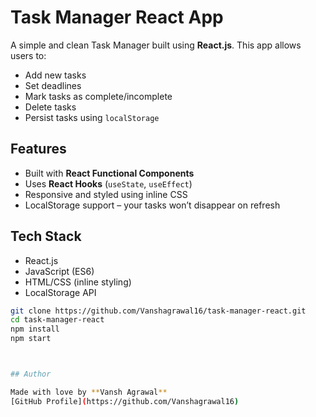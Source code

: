 #  Task Manager React App

A simple and clean Task Manager built using **React.js**. This app allows users to:

-  Add new tasks
- Set deadlines
- Mark tasks as complete/incomplete
- Delete tasks
- Persist tasks using `localStorage`

##  Features

- Built with **React Functional Components**
- Uses **React Hooks** (`useState`, `useEffect`)
- Responsive and styled using inline CSS
- LocalStorage support – your tasks won’t disappear on refresh

##  Tech Stack

- React.js
- JavaScript (ES6)
- HTML/CSS (inline styling)
- LocalStorage API



```bash
git clone https://github.com/Vanshagrawal16/task-manager-react.git
cd task-manager-react
npm install
npm start



## Author

Made with love by **Vansh Agrawal**  
[GitHub Profile](https://github.com/Vanshagrawal16)